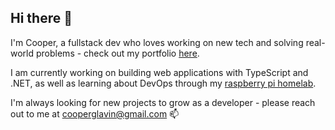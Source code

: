 ## Hi there 👋

I'm Cooper, a fullstack dev who loves working on new tech and solving real-world problems - check out my portfolio [here](https://cglavin50.github.io/portfolio/).

I am currently working on building web applications with TypeScript and .NET, as well as learning about DevOps through my [raspberry pi homelab](https://github.com/cglavin50/homelab).

I'm always looking for new projects to grow as a developer - please reach out to me at [cooperglavin@gmail.com](mailto:cooperglavin@gmail.com) 📫
